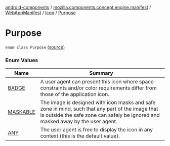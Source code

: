 [android-components](../../../../index.md) / [mozilla.components.concept.engine.manifest](../../../index.md) / [WebAppManifest](../../index.md) / [Icon](../index.md) / [Purpose](./index.md)

# Purpose

`enum class Purpose` [(source)](https://github.com/mozilla-mobile/android-components/blob/master/components/concept/engine/src/main/java/mozilla/components/concept/engine/manifest/WebAppManifest.kt#L103)

### Enum Values

| Name | Summary |
|---|---|
| [BADGE](-b-a-d-g-e.md) | A user agent can present this icon where space constraints and/or color requirements differ from those of the application icon. |
| [MASKABLE](-m-a-s-k-a-b-l-e.md) | The image is designed with icon masks and safe zone in mind, such that any part of the image that is outside the safe zone can safely be ignored and masked away by the user agent. |
| [ANY](-a-n-y.md) | The user agent is free to display the icon in any context (this is the default value). |

